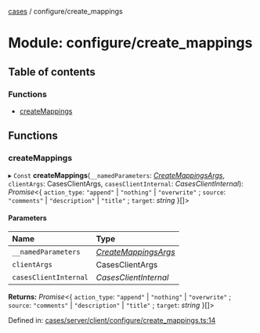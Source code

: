 [cases](../server_client_api.md) / configure/create_mappings

# Module: configure/create\_mappings

## Table of contents

### Functions

- [createMappings](configure_create_mappings.md#createmappings)

## Functions

### createMappings

▸ `Const` **createMappings**(`__namedParameters`: [*CreateMappingsArgs*](../interfaces/configure_types.createmappingsargs.md), `clientArgs`: CasesClientArgs, `casesClientInternal`: *CasesClientInternal*): *Promise*<{ `action_type`: ``"append"`` \| ``"nothing"`` \| ``"overwrite"`` ; `source`: ``"comments"`` \| ``"description"`` \| ``"title"`` ; `target`: *string*  }[]\>

#### Parameters

| Name | Type |
| :------ | :------ |
| `__namedParameters` | [*CreateMappingsArgs*](../interfaces/configure_types.createmappingsargs.md) |
| `clientArgs` | CasesClientArgs |
| `casesClientInternal` | *CasesClientInternal* |

**Returns:** *Promise*<{ `action_type`: ``"append"`` \| ``"nothing"`` \| ``"overwrite"`` ; `source`: ``"comments"`` \| ``"description"`` \| ``"title"`` ; `target`: *string*  }[]\>

Defined in: [cases/server/client/configure/create_mappings.ts:14](https://github.com/jonathan-buttner/kibana/blob/7a61a8b912c/x-pack/plugins/cases/server/client/configure/create_mappings.ts#L14)
